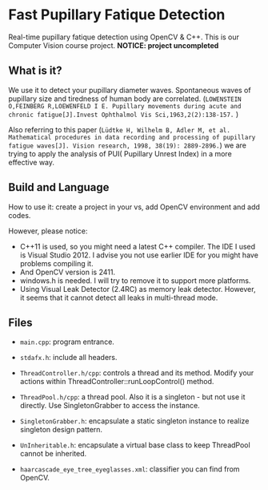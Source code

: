 # Fast Pupillary Fatique Detection
Real-time pupillary fatique detection using OpenCV &amp; C++. This is our Computer Vision course project. **NOTICE: project uncompleted**

## What is it?
We use it to detect your pupillary diameter waves. Spontaneous waves of pupillary size and tiredness of human body are correlated. (`LOWENSTEIN O,FEINBERG R,LOEWENFELD I E. Pupillary movements during acute and chronic fatigue[J].Invest Ophthalmol Vis Sci,1963,2(2):138-157.`  )

Also referring to this paper (`Lüdtke H, Wilhelm B, Adler M, et al. Mathematical procedures in data recording and processing of pupillary fatigue waves[J]. Vision research, 1998, 38(19): 2889-2896.`) we are trying to apply the analysis of PUI( Pupillary Unrest Index) in a more effective way.

## Build and Language
How to use it: create a project in your vs, add OpenCV environment and add codes.

However, please notice:

* C++11 is used, so you might need a latest C++ compiler. The IDE I used is Visual Studio 2012. I advise you not use earlier IDE for you might have problems compiling it. 
* And OpenCV version is 2411.
* windows.h is needed. I will try to remove it to support more platforms.
* Using Visual Leak Detector (2.4RC) as memory leak detector. However, it seems that it cannot detect all leaks in multi-thread mode.

## Files

* `main.cpp`: program entrance.
* `stdafx.h`: include all headers.
* `ThreadController.h/cpp`: controls a thread and its method. Modify your actions within ThreadController::runLoopControl() method.
* `ThreadPool.h/cpp`: a thread pool. Also it is a singleton - but not use it directly. Use SingletonGrabber to access the instance.

* `SingletonGrabber.h`: encapsulate a static singleton instance to realize singleton design pattern.
* `UnInheritable.h`: encapsulate a virtual base class to keep ThreadPool cannot be inherited.
* `haarcascade_eye_tree_eyeglasses.xml`: classifier you can find from OpenCV.
